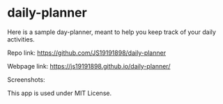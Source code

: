 # daily-planner

Here is a sample day-planner, meant to help you keep track of your daily activities. 

Repo link: https://github.com/JS19191898/daily-planner

Webpage link: https://js19191898.github.io/daily-planner/

Screenshots: 



This app is used under MIT License. 
